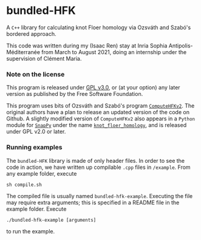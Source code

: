 # bundled-HFK
A `C++` library for calculating knot Floer homology via Ozsváth and Szabó's
bordered approach.

This code was written during my (Isaac Ren) stay at Inria Sophia
Antipolis-Méditerranée from March to August 2021, doing an internship under the
supervision of Clément Maria.

### Note on the license
This program is released under
[GPL v3.0](https://www.gnu.org/licenses/gpl-3.0.en.html), or (at your option)
any later version as published by the Free Software Foundation.

This program uses bits of Ozsváth and Szabó's program
[`ComputeHFKv2`](https://web.math.princeton.edu/~szabo/HFKcalc.html). The
original authors have a plan to release an updated version of the code on
Github. A slightly modified version of `ComputeHFKv2` also appears in a
`Python` module for [`SnapPy`](https://snappy.math.uic.edu/) under the name
[`knot_floer_homology`](https://github.com/3-manifolds/knot_floer_homology),
and is released under GPL v2.0 or later.

### Running examples
The `bundled-HFK` library is made of only header files. In order to see the
code in action, we have written up compilable `.cpp` files in `/example`. From
any example folder, execute
```
sh compile.sh
```
The compiled file is usually named `bundled-hfk-example`. Executing the file
may require extra arguments; this is specified in a README file in the example
folder. Execute
```
./bundled-hfk-example [arguments]
```
to run the example.
